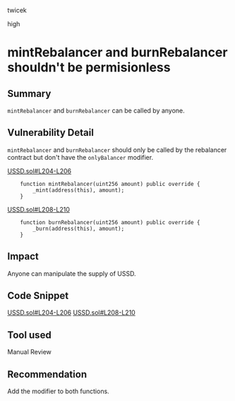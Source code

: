 twicek

high

# mintRebalancer and burnRebalancer shouldn't be permisionless

## Summary
`mintRebalancer` and `burnRebalancer` can be called by anyone.

## Vulnerability Detail
`mintRebalancer` and `burnRebalancer` should only be called by the rebalancer contract but don't have the `onlyBalancer` modifier. 

[USSD.sol#L204-L206](https://github.com/sherlock-audit/2023-05-USSD/blob/main/ussd-contracts/contracts/USSD.sol#L204-L206)
```solidity
    function mintRebalancer(uint256 amount) public override {
        _mint(address(this), amount);
    }
```

[USSD.sol#L208-L210](https://github.com/sherlock-audit/2023-05-USSD/blob/main/ussd-contracts/contracts/USSD.sol#L208-L210)
```solidity
    function burnRebalancer(uint256 amount) public override {
        _burn(address(this), amount);
    }
```

## Impact
Anyone can manipulate the supply of USSD.

## Code Snippet
[USSD.sol#L204-L206](https://github.com/sherlock-audit/2023-05-USSD/blob/main/ussd-contracts/contracts/USSD.sol#L204-L206)
[USSD.sol#L208-L210](https://github.com/sherlock-audit/2023-05-USSD/blob/main/ussd-contracts/contracts/USSD.sol#L208-L210)

## Tool used

Manual Review

## Recommendation
Add the modifier to both functions.